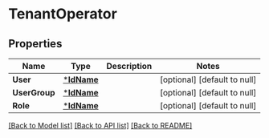 # TenantOperator

## Properties
Name | Type | Description | Notes
------------ | ------------- | ------------- | -------------
**User** | [***IdName**](IdName.md) |  | [optional] [default to null]
**UserGroup** | [***IdName**](IdName.md) |  | [optional] [default to null]
**Role** | [***IdName**](IdName.md) |  | [optional] [default to null]

[[Back to Model list]](../README.md#documentation-for-models) [[Back to API list]](../README.md#documentation-for-api-endpoints) [[Back to README]](../README.md)

